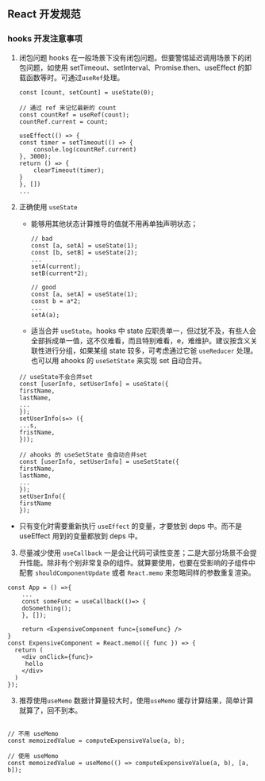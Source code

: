 ## React 开发规范

### hooks 开发注意事项

1.  闭包问题
    hooks 在一般场景下没有闭包问题。但要警惕延迟调用场景下的闭包问题，如使用 setTimeout、setInterval、Promise.then、useEffect 的卸载函数等时。可通过`useRef`处理。

    ```
    const [count, setCount] = useState(0);

    // 通过 ref 来记忆最新的 count
    const countRef = useRef(count);
    countRef.current = count;

    useEffect(() => {
    const timer = setTimeout(() => {
        console.log(countRef.current)
    }, 3000);
    return () => {
        clearTimeout(timer);
    }
    }, [])
    ...
    ```

2.  正确使用 `useState`

    - 能够用其他状态计算推导的值就不用再单独声明状态；

      ```
      // bad
      const [a, setA] = useState(1);
      const [b, setB] = useState(2);
      ...
      setA(current);
      setB(current*2);

      // good
      const [a, setA] = useState(1);
      const b = a*2;
      ...
      setA(a);
      ```

    - 适当合并 `useState`。hooks 中 state 应职责单一，但过犹不及，有些人会全部拆成单一值，这不仅难看，而且特别难看，e，难维护。建议按含义关联性进行分组，如果某组 state 较多，可考虑通过它爸 `useReducer` 处理。也可以用 ahooks 的 `useSetState` 来实现 set 自动合并。

    ```
    // useState不会合并set
    const [userInfo, setUserInfo] = useState({
    firstName,
    lastName,
    ...
    });
    setUserInfo(s=> ({
    ...s,
    fristName,
    }));

    // ahooks 的 useSetState 会自动合并set
    const [userInfo, setUserInfo] = useSetState({
    firstName,
    lastName,
    ...
    });
    setUserInfo({
    firstName
    });
    ```

- 只有变化时需要重新执行 `useEffect` 的变量，才要放到 deps 中。而不是 useEffect 用到的变量都放到 deps 中。

3. 尽量减少使用 `useCallback`
   一是会让代码可读性变差；二是大部分场景不会提升性能。除非有个别非常复杂的组件。就算要使用，也要在受影响的子组件中配套 `shouldComponentUpdate` 或者 `React.memo` 来忽略同样的参数重复渲染。

```
const App = () =>{
    ...
    const someFunc = useCallback(()=> {
    doSomething();
    }, []);

    return <ExpensiveComponent func={someFunc} />
}
const ExpensiveComponent = React.memo(({ func }) => {
  return (
    <div onClick={func}>
     hello
    </div>
  )
});
```

3. 推荐使用`useMemo`
   数据计算量较大时，使用`useMemo` 缓存计算结果，简单计算就算了，回不到本。

```

// 不用 useMemo
const memoizedValue = computeExpensiveValue(a, b);

// 使用 useMemo
const memoizedValue = useMemo(() => computeExpensiveValue(a, b), [a, b]);

```

```

```
